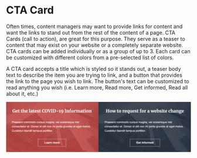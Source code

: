 # CTA Card

Often times, content managers may want to provide links for content and want the links to stand out from the rest of the content of a page.  CTA Cards (call to action), are great for this purpose.  They serve as a teaser to content that may exist on your website or a completely separate website.  CTA cards can be added individually or as a group of up to 3.  Each card can be customized with different colors from a pre-selected list of colors. &#x20;

A CTA card accepts a title which is styled so it stands out, a teaser body text to describe the item you are trying to link, and a button that provides the link to the page you wish to link.  The button's text can be customized to read anything you wish (i.e. Learn more, Read more, Get informed, Read all about it, etc.)

![CTA Card List](../.gitbook/assets/cta-list.png)
